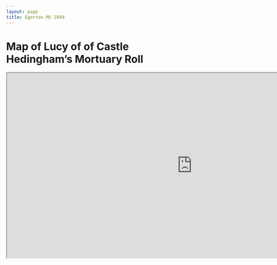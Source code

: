 ```yaml
---
layout: page
title: Egerton MS 2849
---
```


# Map of Lucy of of Castle Hedingham’s Mortuary Roll
<iframe src="https://hannahkim24.github.io/mnm/map/map_egerton.html" height="500" width="1000"></iframe>
